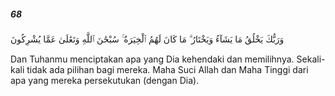 ##### 68

<span class="ayah">وَرَبُّكَ يَخْلُقُ مَا يَشَآءُ وَيَخْتَارُ ۗ مَا كَانَ لَهُمُ ٱلْخِيَرَةُ ۚ سُبْحَٰنَ ٱللَّهِ وَتَعَٰلَىٰ عَمَّا يُشْرِكُونَ</span>

<span class="ayah_translation">Dan Tuhanmu menciptakan apa yang Dia kehendaki dan memilihnya. Sekali-kali tidak ada pilihan bagi mereka. Maha Suci Allah dan Maha Tinggi dari apa yang mereka persekutukan (dengan Dia).</span>
